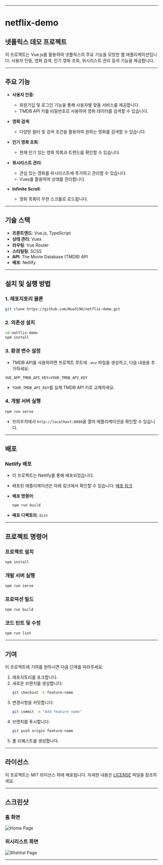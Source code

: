 
---

# netflix-demo

## 넷플릭스 데모 프로젝트

이 프로젝트는 Vue.js를 활용하여 넷플릭스의 주요 기능을 모방한 웹 애플리케이션입니다. 사용자 인증, 영화 검색, 인기 영화 조회, 위시리스트 관리 등의 기능을 제공합니다.

---

## 주요 기능

- **사용자 인증**: 
  - 회원가입 및 로그인 기능을 통해 사용자별 맞춤 서비스를 제공합니다.
  - TMDB API 키를 비밀번호로 사용하여 영화 데이터를 검색할 수 있습니다.

- **영화 검색**: 
  - 다양한 필터 및 검색 조건을 활용하여 원하는 영화를 검색할 수 있습니다.

- **인기 영화 조회**: 
  - 현재 인기 있는 영화 목록과 트렌드를 확인할 수 있습니다.

- **위시리스트 관리**: 
  - 관심 있는 영화를 위시리스트에 추가하고 관리할 수 있습니다.
  - Vuex를 활용하여 상태를 관리합니다.

- **Infinite Scroll**:
  - 영화 목록이 무한 스크롤로 로드됩니다.

---

## 기술 스택

- **프론트엔드**: Vue.js, TypeScript
- **상태 관리**: Vuex
- **라우팅**: Vue Router
- **스타일링**: SCSS
- **API**: The Movie Database (TMDB) API
- **배포**: Netlify

---

## 설치 및 실행 방법

### 1. 레포지토리 클론

```bash
git clone https://github.com/Nua3196/netflix-demo.git
```

### 2. 의존성 설치

```bash
cd netflix-demo
npm install
```

### 3. 환경 변수 설정

- TMDB API를 사용하려면 프로젝트 루트에 `.env` 파일을 생성하고, 다음 내용을 추가하세요:

```env
VUE_APP_TMDB_API_KEY=YOUR_TMDB_API_KEY
```

- `YOUR_TMDB_API_KEY`를 실제 TMDB API 키로 교체하세요.

### 4. 개발 서버 실행

```bash
npm run serve
```

- 브라우저에서 `http://localhost:8080`을 열어 애플리케이션을 확인할 수 있습니다.

---

## 배포

### Netlify 배포

- 이 프로젝트는 Netlify를 통해 배포되었습니다.
- 배포된 애플리케이션은 아래 링크에서 확인할 수 있습니다:
  [배포 링크](https://lucky-praline-fc7819.netlify.app/)

- **배포 명령어**:
  ```bash
  npm run build
  ```

- **배포 디렉토리**:
  `dist`

---

## 프로젝트 명령어

### 프로젝트 설치

```bash
npm install
```

### 개발 서버 실행

```bash
npm run serve
```

### 프로덕션 빌드

```bash
npm run build
```

### 코드 린트 및 수정

```bash
npm run lint
```

---

## 기여

이 프로젝트에 기여를 원하시면 다음 단계를 따라주세요:

1. 레포지토리를 포크합니다.
2. 새로운 브랜치를 생성합니다:
   ```bash
   git checkout -b feature-name
   ```
3. 변경사항을 커밋합니다:
   ```bash
   git commit -m "Add feature name"
   ```
4. 브랜치를 푸시합니다:
   ```bash
   git push origin feature-name
   ```
5. 풀 리퀘스트를 생성합니다.

---

## 라이선스

이 프로젝트는 MIT 라이선스 하에 배포됩니다. 자세한 내용은 [LICENSE](LICENSE) 파일을 참조하세요.

---

## 스크린샷

### 홈 화면
![Home Page](netflix-demo\public\screenshots\homepage.png)

### 위시리스트 화면
![Wishlist Page](netflix-demo\public\screenshots\wishlist.png)

---